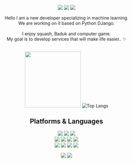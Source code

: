<div align=center> 
  <p>
  <a href="https://dawnpast12.tistory.com/category/TIL" target="_blank"><img src="https://img.shields.io/badge/Blog-DD0B78?style=flat-square&logo=GitHub%20Sponsors&logoColor=white"/></a>
  <a href="mailto:nmdkims@gmail.com" target="_blank"><img src="https://img.shields.io/badge/nmdkims@gmail.com-EA4335?style=flat-square&logo=Gmail&logoColor=white"/></a>
  <a href="https://www.linkedin.com/in/%ED%9B%88%ED%9D%AC-%EA%B9%80//" target="_blank"><img src="https://img.shields.io/badge/nmdkims-0A66C2?style=flat-square&logo=Linkedin&logoColor=white"/></a>
  
</p>
<p>
  Hello I am a new developer specializing in machine learning.<br/>
  We are working on it based on Python DJango.<br/><br/>
  I enjoy squash, Baduk and computer game. <br/>
  My goal is to develop services that will make life easier.. ✨ <br/><br/>
</p>

   <img height="180em" src="https://github-readme-stats.vercel.app/api?username=nmdkims&show_icons=true&hide_border=true&&count_private=true&include_all_commits=true" />   ![Top Langs](https://github-readme-stats.vercel.app/api/top-langs/?username=nmdkims&layout=compact&hide_border=true&theme=white)
  
 


  
  

## Platforms & Languages
<p>
  
  <img src="https://img.shields.io/badge/java-007396?style=for-the-badge&logo=java&logoColor=white"> 
  <img src="https://img.shields.io/badge/c++-00599C?style=for-the-badge&logo=c%2B%2B&logoColor=white">
  <img src="https://img.shields.io/badge/python-3776AB?style=for-the-badge&logo=python&logoColor=white"> 
  <br>  
    <img src="https://img.shields.io/badge/html5-E34F26?style=for-the-badge&logo=html5&logoColor=white"> 
  <img src="https://img.shields.io/badge/css-1572B6?style=for-the-badge&logo=css3&logoColor=white"> 
  <img src="https://img.shields.io/badge/javascript-F7DF1E?style=for-the-badge&logo=javascript&logoColor=black"> 
  <img src="https://img.shields.io/badge/jquery-0769AD?style=for-the-badge&logo=jquery&logoColor=white">
  <br>
     <img src="https://img.shields.io/badge/mongoDB-47A248?style=for-the-badge&logo=MongoDB&logoColor=white">
    <img src="https://img.shields.io/badge/django-092E20?style=for-the-badge&logo=django&logoColor=white">
  <img src="https://img.shields.io/badge/flask-000000?style=for-the-badge&logo=flask&logoColor=white">
      <img src="https://img.shields.io/badge/bootstrap-7952B3?style=for-the-badge&logo=bootstrap&logoColor=white">
  <br>
</p>

<p>
  <img src="https://img.shields.io/badge/github-181717?style=for-the-badge&logo=github&logoColor=white">
  <img src="https://img.shields.io/badge/git-F05032?style=for-the-badge&logo=git&logoColor=white">
</p>
</div>
</div> 
